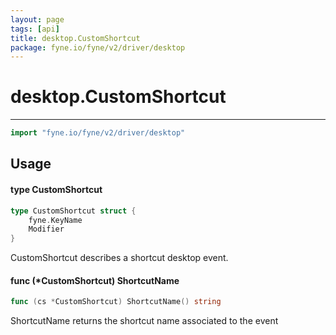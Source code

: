 ```yaml
---
layout: page
tags: [api]
title: desktop.CustomShortcut
package: fyne.io/fyne/v2/driver/desktop
---
```


# desktop.CustomShortcut
---
```go
import "fyne.io/fyne/v2/driver/desktop"
```

## Usage

#### type CustomShortcut

```go
type CustomShortcut struct {
	fyne.KeyName
	Modifier
}
```

CustomShortcut describes a shortcut desktop event.

#### func (*CustomShortcut) ShortcutName

```go
func (cs *CustomShortcut) ShortcutName() string
```
ShortcutName returns the shortcut name associated to the event
